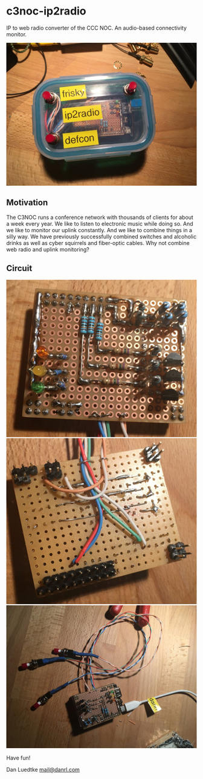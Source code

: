 # c3noc-ip2radio

IP to web radio converter of the CCC NOC.
An audio-based connectivity monitor.


![](doc/device.jpg)

## Motivation

The C3NOC runs a conference network with thousands of clients for about a week
every year. We like to listen to electronic music while doing so. And we like to
monitor our uplink constantly. And we like to combine things in a silly way. We
have previously successfully combined switches and alcoholic drinks as well as
cyber squirrels and fiber-optic cables. Why not combine web radio and uplink
monitoring?


## Circuit

![](doc/top.jpg)
![](doc/bottom.jpg)
![](doc/finished.jpg)


Have fun!

Dan Luedtke <mail@danrl.com>
